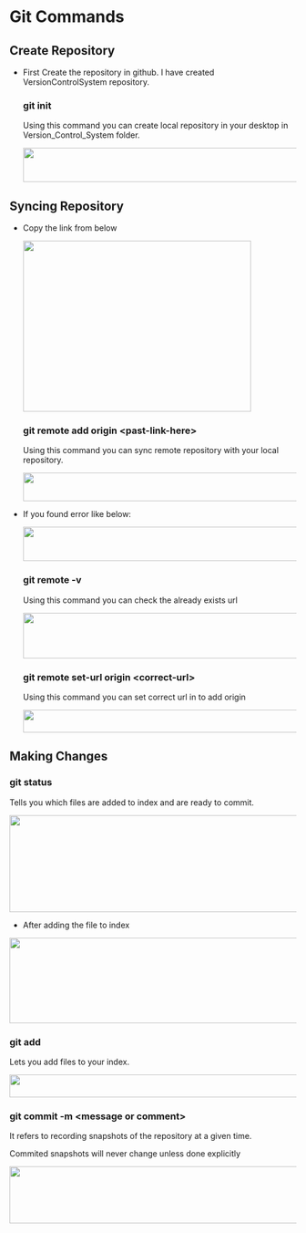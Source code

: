 # Git Commands

## Create Repository

  - <p>First Create the repository in github. I have created VersionControlSystem repository.</p>
   
    ### **git init**
    <p>Using this command you can create local repository in your desktop in Version_Control_System folder.</p>
    <img src = "https://github.com/CodeMasterAR/VersionControlSystem/assets/114680435/319674df-83eb-435a-b0bb-3d64d117bf80" width = "700" height = "60"/>

## Syncing Repository
  
  - <p>Copy the link from below</p> 
    <img src = "https://github.com/CodeMasterAR/VersionControlSystem/assets/114680435/87f48ba1-3183-4779-8dd1-62898b64b5e4" width = "400" height = "300" />

    ### **git remote add origin <past-link-here\>**
    <p>Using this command you can sync remote repository with your local repository.</p>
    <img src = "https://github.com/CodeMasterAR/VersionControlSystem/assets/114680435/27b35874-36bc-41cd-8416-0347e35f056a" width = "900" height = "50"/>

  - <p>If you found error like below: </p>
    <img src = "https://github.com/CodeMasterAR/VersionControlSystem/assets/114680435/b7fd67e2-1aa2-4719-ab2f-fbbea5e06050" width = "900" height = "60"/>
    
    ### **git remote -v**
    <p>Using this command you can check the already exists url</p>
    <img src = "https://github.com/CodeMasterAR/VersionControlSystem/assets/114680435/a86232a6-5286-4ef0-9b27-2cec07cfccc5" width = "700" height = "80"/>

    ### **git remote set-url origin <correct-url\>**
    <p>Using this command you can set correct url in to add origin</p>
    <img src = "https://github.com/CodeMasterAR/VersionControlSystem/assets/114680435/44465628-34d1-45fc-b52f-b7bb69883294" width = "900" height = "40"/>

## Making Changes

  ### **git status**
  <p>Tells you which files are added to index and are ready to commit.</p>
  <img src = "https://github.com/CodeMasterAR/VersionControlSystem/assets/114680435/4140dcb2-01d9-468d-9c80-9244e1992ced" width = "900" height = "170"/>

  - <p>After adding the file to index</p>
  <img src = "https://github.com/CodeMasterAR/VersionControlSystem/assets/114680435/d6ae3260-4b00-47e2-a51c-d7fd240748ad" width = "800" height = "150"/>

  ### **git add**
  <p>Lets you add files to your index.</p>
  <img src = "https://github.com/CodeMasterAR/VersionControlSystem/assets/114680435/9c11fc00-4cd7-445f-a354-c0be1908c0d3" width = "700" height = "40"/>

  ### **git commit -m <message or comment\>**
  <p>It refers to recording snapshots of the repository at a given time.</p>
  <p>Commited snapshots will never change unless done explicitly</p>
  <img src = "https://github.com/CodeMasterAR/VersionControlSystem/assets/114680435/8fb6a276-f88e-416b-8dc7-4410174dad2b" width = "800" height = "100"/>
  
